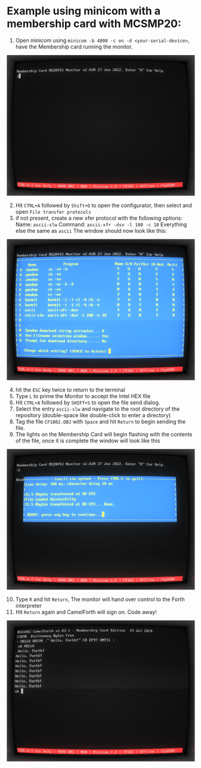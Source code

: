 # Example using minicom with a membership card with MCSMP20:

1. Open minicom using `minicom -b 4800 -c on -d <your-serial-device>`, have the Membership card running the monitor.

![minicom-example1.png](pics/minicom-example1.png)

2. Hit `CTRL+A` followed by `Shift+O` to open the configurator, then select and open `File transfer protocols`
3. if not present, create a new xfer protocol with the following options:
	Name: `ascii-slw`
	Command: `ascii-xfr -dsv -l 100 -c 10`
	Everything else the same as `ascii`
	The window should now look like this:

![minicom-example2.png](pics/minicom-example2.png)

4. hit the `ESC` key twice to return to the terminal
5. Type `L` to prime the Monitor to accept the Intel HEX file
6. Hit `CTRL+A` followed by `SHIFT+S` to open the file send dialog.
7. Select the entry `ascii-slw` and navigate to the root directory of the repository (double-space like double-click to enter a directory)
8. Tag the file `CF1802.OBJ` with `Space` and hit `Return` to begin sending the file.
9. The lights on the Membership Card will begin flashing with the contents of the file, once it is complete the window will look like this

![minicom-example3.png](pics/minicom-example3.png)

10. Type `R` and hit `Return`, The monitor will hand over control to the Forth interpreter
11. Hit `Return` again and CamelForth will sign on. Code away!

![minicom-example4.png](pics/minicom-example4.png)
